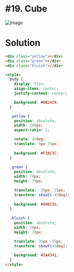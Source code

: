# #19. Cube
![image](https://user-images.githubusercontent.com/88684972/198749926-c617b496-267e-483c-9a94-96a10352c778.png)

# Solution
```html
<div class="yellow"></div>
<div class="green"></div>
<div class="bluish"></div>

<style>
  body {
    display: flex;
    align-items: center;
    justify-content: center;

    background: #0B2429;
  }

  .yellow {
    position: absolute;
    width: 100px;
    aspect-ratio: 1;

    rotate: 45deg;
    translate: 0px 35px;
    
    background: #F3AC3C;
  }
  
  .green {
    position: absolute;
    width: 70px;
    height: 70px;

    translate: -35px -35px;
    transform: skewY(-45deg);
    
    background: #998235;
  }
  
  .bluish {
    position: absolute;
    width: 70px;
    height: 70px;

    translate: 35px -35px;
    transform: skewY(45deg);
    
    background: #1A4341;
  }
</style>
```
